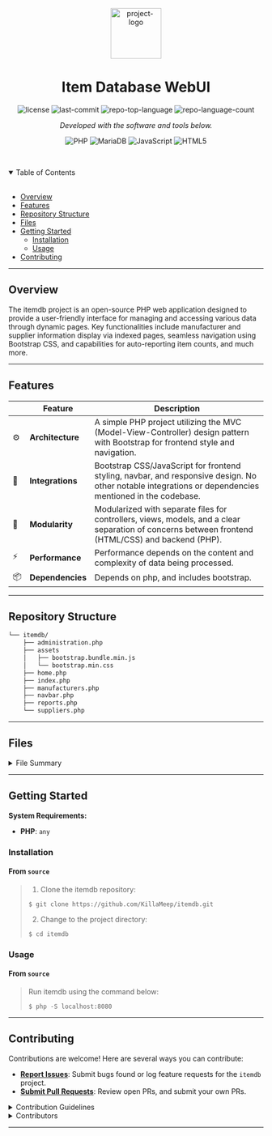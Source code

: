 <p align="center">
  <img src="https://camo.githubusercontent.com/67cb92170fa83b15024e74427efece7f7d01c652e92025e199073b7874cdfdcf/68747470733a2f2f63646e2d69636f6e732d706e672e666c617469636f6e2e636f6d2f3531322f363239352f363239353431372e706e67" width="100" alt="project-logo">
</p>
<p align="center">
    <h1 align="center">Item Database WebUI</h1>
</p>
<p align="center">
	<img src="https://img.shields.io/github/license/KillaMeep/itemdb" alt="license">
	<img src="https://img.shields.io/github/last-commit/KillaMeep/itemdb?style=flat-square" alt="last-commit">
	<img src="https://img.shields.io/github/languages/top/KillaMeep/itemdb" alt="repo-top-language">
	<img src="https://img.shields.io/github/languages/count/KillaMeep/itemdb" alt="repo-language-count">
	
<p>
<p align="center">
		<em>Developed with the software and tools below.</em>
</p>
<p align="center">
	<img src="https://img.shields.io/badge/php-%23777BB4.svg?style=for-the-badge&logo=php&logoColor=white" alt="PHP">
	<img src="https://img.shields.io/badge/MariaDB-003545?style=for-the-badge&logo=mariadb&logoColor=white" alt="MariaDB">
	<img src="https://img.shields.io/badge/javascript-%23323330.svg?style=for-the-badge&logo=javascript&logoColor=%23F7DF1E" alt="JavaScript">
 	<img src="https://img.shields.io/badge/html5-%23E34F26.svg?style=for-the-badge&logo=html5&logoColor=white" alt="HTML5">
	
</p>

<br><!-- TABLE OF CONTENTS -->
<details open>
  <summary>Table of Contents</summary><br>

- [ Overview](#overview)
- [ Features](#features)
- [ Repository Structure](#repository-structure)
- [ Files](#files)
- [ Getting Started](#getting-started)
  - [ Installation](#installation)
  - [ Usage](#usage)
- [ Contributing](#contributing)
</details>
<hr>

##  Overview

The itemdb project is an open-source PHP web application designed to provide a user-friendly interface for managing and accessing various data through dynamic pages. Key functionalities include manufacturer and supplier information display via indexed pages, seamless navigation using Bootstrap CSS, and capabilities for auto-reporting item counts, and much more.

---

##  Features

|   | Feature         | Description                                                |
|----|-------------------|---------------------------------------------------------------|
| ⚙️  | **Architecture** | A simple PHP project utilizing the MVC (Model-View-Controller) design pattern with Bootstrap for frontend style and navigation. |
| 🔌 | **Integrations**  | Bootstrap CSS/JavaScript for frontend styling, navbar, and responsive design. No other notable integrations or dependencies mentioned in the codebase. |
| 🧩 | **Modularity**    | Modularized with separate files for controllers, views, models, and a clear separation of concerns between frontend (HTML/CSS) and backend (PHP). |
| ⚡️  | **Performance**   | Performance depends on the content and complexity of data being processed. |
| 📦 | **Dependencies**  | Depends on php, and includes bootstrap. |

---

##  Repository Structure

```sh
└── itemdb/
    ├── administration.php
    ├── assets
    │   ├── bootstrap.bundle.min.js
    │   └── bootstrap.min.css
    ├── home.php
    ├── index.php
    ├── manufacturers.php
    ├── navbar.php
    ├── reports.php
    └── suppliers.php
```

---

##  Files

<details closed><summary>File Summary</summary>

| File | Summary |
| --- | --- |
| [index.php](https://github.com/KillaMeep/itemdb/blob/master/index.php)                   | Index.php serves as the entry point. |                                                                                                                                          |
| [manufacturers.php](https://github.com/KillaMeep/itemdb/blob/master/manufacturers.php)   | This file serves as the entry point for displaying manufacturers' information. It incorporates the Bootstrap CSS framework for styling and includes the navbar.php for site navigation, enhancing user experience.|
| [navbar.php](https://github.com/KillaMeep/itemdb/blob/master/navbar.php)                 | The navbar.php file is responsible for rendering the top-level navigation menu in the repository. It uses Bootstrap to style the menu and dynamically sets the active tab based on the current PHP script being executed.|
| [suppliers.php](https://github.com/KillaMeep/itemdb/blob/master/suppliers.php)           | The suppliers.php file serves as a place to find all the suppliers for the items tracked in the DB.|
| [reports.php](https://github.com/KillaMeep/itemdb/blob/master/reports.php)               | The reports.php file serves as the entry point for accessing various reporting functionalities within the application. By integrating essential data and leveraging included navigation (navbar.php), users can easily explore and analyze necessary reports, enhancing informed decision-making.|
| [administration.php](https://github.com/KillaMeep/itemdb/blob/master/administration.php) | This PHP file sets up the structure for the administration page, including importing Bootstrap styles and integrating the navigation bar. The content area remains empty for custom administrative functions.|
| [home.php](https://github.com/KillaMeep/itemdb/blob/master/home.php)                     | A simple home page.|

</details>

---

##  Getting Started

**System Requirements:**

* **PHP**: `any`

###  Installation

<h4>From <code>source</code></h4>

> 1. Clone the itemdb repository:
>
> ```console
> $ git clone https://github.com/KillaMeep/itemdb.git
> ```
>
> 2. Change to the project directory:
> ```console
> $ cd itemdb
> ```

###  Usage

<h4>From <code>source</code></h4>

> Run itemdb using the command below:
> ```console
> $ php -S localhost:8080
> ```

---

##  Contributing

Contributions are welcome! Here are several ways you can contribute:

- **[Report Issues](https://github.com/KillaMeep/itemdb/issues)**: Submit bugs found or log feature requests for the `itemdb` project.
- **[Submit Pull Requests](https://github.com/KillaMeep/itemdb/pulls?q=is%3Apr+is%3Aopen+sort%3Aupdated-desc)**: Review open PRs, and submit your own PRs.

<details closed>
<summary>Contribution Guidelines</summary>

1. **Fork the Repository**: Start by forking the project repository to your github account.
2. **Clone Locally**: Clone the forked repository to your local machine using a git client.
   ```sh
   git clone https://github.com/KillaMeep/itemdb.git
   ```
3. **Create a New Branch**: Always work on a new branch, giving it a descriptive name.
   ```sh
   git checkout -b new-feature-x
   ```
4. **Make Your Changes**: Develop and test your changes locally.
5. **Commit Your Changes**: Commit with a clear message describing your updates.
   ```sh
   git commit -m 'Implemented new feature x.'
   ```
6. **Push to github**: Push the changes to your forked repository.
   ```sh
   git push origin new-feature-x
   ```
7. **Submit a Pull Request**: Create a PR against the original project repository. Clearly describe the changes and their motivations.
8. **Review**: Once your PR is reviewed and approved, it will be merged into the main branch. Congratulations on your contribution!
</details>

<details closed>
<summary>Contributors</summary>
<br>
<p align="center">
   <a href="https://github.com{/KillaMeep/itemdb./}graphs/contributors">
      <img src="https://contrib.rocks/image?repo=KillaMeep/itemdb">
   </a>
</p>
</details>

---
